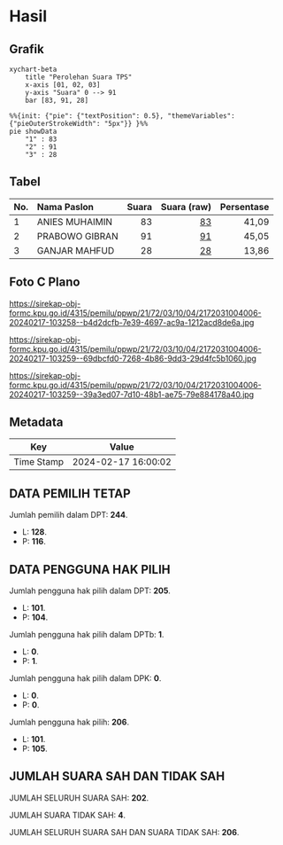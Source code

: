 # Hasil

## Grafik

```mermaid
xychart-beta
    title "Perolehan Suara TPS"
    x-axis [01, 02, 03]
    y-axis "Suara" 0 --> 91
    bar [83, 91, 28]
```

```mermaid
%%{init: {"pie": {"textPosition": 0.5}, "themeVariables": {"pieOuterStrokeWidth": "5px"}} }%%
pie showData
    "1" : 83
    "2" : 91
    "3" : 28
```

## Tabel

| No. | Nama Paslon    | Suara | Suara (raw) | Persentase |
|:--- |:-------------- | -----:| -----------:| ----------:|
| 1   | ANIES MUHAIMIN | 83    | [83][p-1]   | 41,09      |
| 2   | PRABOWO GIBRAN | 91    | [91][p-2]   | 45,05      |
| 3   | GANJAR MAHFUD  | 28    | [28][p-3]   | 13,86      |


[p-1]: https://github.com/gigit-pemilu/pemilu-2024-21-kepulauan-riau/blob/main/pilpres/hitung-suara/sub/21-kepulauan-riau/sub/72-kota-tanjung-pinang/sub/03-tanjung-pinang-kota/sub/1004-penyengat/sub/006-tps/sub/paslon-1.txt
[p-2]: https://github.com/gigit-pemilu/pemilu-2024-21-kepulauan-riau/blob/main/pilpres/hitung-suara/sub/21-kepulauan-riau/sub/72-kota-tanjung-pinang/sub/03-tanjung-pinang-kota/sub/1004-penyengat/sub/006-tps/sub/paslon-2.txt
[p-3]: https://github.com/gigit-pemilu/pemilu-2024-21-kepulauan-riau/blob/main/pilpres/hitung-suara/sub/21-kepulauan-riau/sub/72-kota-tanjung-pinang/sub/03-tanjung-pinang-kota/sub/1004-penyengat/sub/006-tps/sub/paslon-3.txt

## Foto C Plano

https://sirekap-obj-formc.kpu.go.id/4315/pemilu/ppwp/21/72/03/10/04/2172031004006-20240217-103258--b4d2dcfb-7e39-4697-ac9a-1212acd8de6a.jpg

https://sirekap-obj-formc.kpu.go.id/4315/pemilu/ppwp/21/72/03/10/04/2172031004006-20240217-103259--69dbcfd0-7268-4b86-9dd3-29d4fc5b1060.jpg

https://sirekap-obj-formc.kpu.go.id/4315/pemilu/ppwp/21/72/03/10/04/2172031004006-20240217-103259--39a3ed07-7d10-48b1-ae75-79e884178a40.jpg


## Metadata

| Key        | Value               |
| ---------- | ------------------- |
| Time Stamp | 2024-02-17 16:00:02 |


## DATA PEMILIH TETAP

Jumlah pemilih dalam DPT: **244**.
 * L: **128**.
 * P: **116**.

## DATA PENGGUNA HAK PILIH

Jumlah pengguna hak pilih dalam DPT: **205**.
 * L: **101**.
 * P: **104**.

Jumlah pengguna hak pilih dalam DPTb: **1**.
 * L: **0**.
 * P: **1**.

Jumlah pengguna hak pilih dalam DPK: **0**.
 * L: **0**.
 * P: **0**.

Jumlah pengguna hak pilih: **206**.
 * L: **101**.
 * P: **105**.

## JUMLAH SUARA SAH DAN TIDAK SAH

JUMLAH SELURUH SUARA SAH: **202**.

JUMLAH SUARA TIDAK SAH: **4**.

JUMLAH SELURUH SUARA SAH DAN SUARA TIDAK SAH: **206**.



